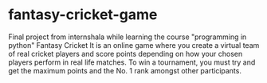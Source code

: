 # fantasy-cricket-game
Final project from internshala while learning the course "programming in python"
Fantasy Cricket
It is an online game where you create a virtual team of real cricket players and score points
depending on how your chosen players perform in real life matches. To win a tournament,
you must try and get the maximum points and the No. 1 rank amongst other participants.

